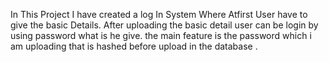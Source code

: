 In This Project I have created a log In System  Where Atfirst User have to give the basic Details. After uploading the basic detail user can be login by using password what is he give.
the main feature is the password which i am uploading that is hashed before upload in the database .
